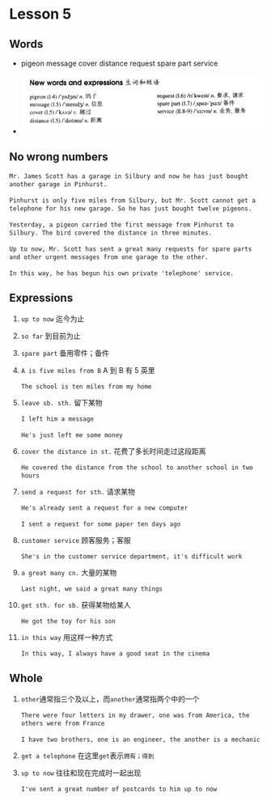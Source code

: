 # Lesson 5

## Words

- pigeon message cover distance request spare part service

- ![Words](../../../Images/Part2/01/words-5.png)

## No wrong numbers

```
Mr. James Scott has a garage in Silbury and now he has just bought another garage in Pinhurst.

Pinhurst is only five miles from Silbury, but Mr. Scott cannot get a telephone for his new garage. So he has just bought twelve pigeons.

Yesterday, a pigeon carried the first message from Pinhurst to Silbury. The bird covered the distance in three minutes.

Up to now, Mr. Scott has sent a great many requests for spare parts and other urgent messages from one garage to the other.

In this way, he has begun his own private 'telephone' service.
```

## Expressions

1. `up to now` 迄今为止

2. `so far` 到目前为止

3. `spare part` 备用零件；备件

4. `A is five miles from B` A 到 B 有 5 英里

   ```
   The school is ten miles from my home
   ```

5. `leave sb. sth.` 留下某物

   ```
   I left him a message

   He's just left me some money
   ```

6. `cover the distance in st.` 花费了多长时间走过这段距离

   ```
   He covered the distance from the school to another school in two hours
   ```

7. `send a request for sth.` 请求某物

   ```
   He's already sent a request for a new computer

   I sent a request for some paper ten days ago
   ```

8. `customer service` 顾客服务；客服

   ```
   She's in the customer service department, it's difficult work
   ```

9. `a great many cn.` 大量的某物

   ```
   Last night, we said a great many things
   ```

10. `get sth. for sb.` 获得某物给某人

    ```
    He got the toy for his son
    ```

11. `in this way` 用这样一种方式

    ```
    In this way, I always have a good seat in the cinema
    ```

## Whole

1. `other`通常指三个及以上，而`another`通常指两个中的一个

   ```
   There were four letters in my drawer, one was from America, the others were from France

   I have two brothers, one is an engineer, the another is a mechanic
   ```

2. `get a telephone` 在这里`get`表示`拥有；得到`

3. `up to now` 往往和现在完成时一起出现

   ```
   I've sent a great number of postcards to him up to now
   ```
